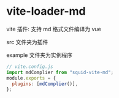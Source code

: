 # vite-loader-md

vite 插件: 支持 md 格式文件编译为 vue

src 文件夹为插件

example 文件夹为实例程序

```js
// vite.config.js
import mdComplier from "squid-vite-md";
module.exports = {
  plugins: [mdComplier()],
};
```
